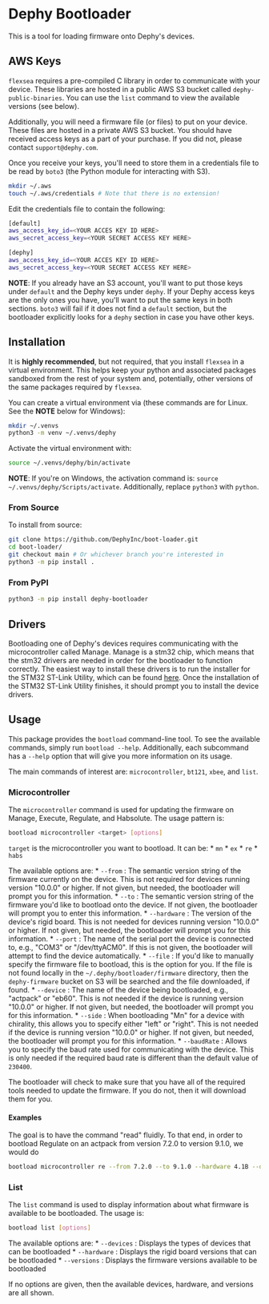 # Dephy Bootloader

This is a tool for loading firmware onto Dephy's devices.

## AWS Keys

`flexsea` requires a pre-compiled C library in order to communicate with your device.
These libraries are hosted in a public AWS S3 bucket called `dephy-public-binaries`. You
can use the `list` command to view the available versions (see below).

Additionally, you will need a firmware file (or files) to put on your device. These
files are hosted in a private AWS S3 bucket. You should have received access keys as
a part of your purchase. If you did not, please contact `support@dephy.com`.

Once you receive your keys, you'll need to store them in a credentials file to be read
by `boto3` (the Python module for interacting with S3).

```bash
mkdir ~/.aws
touch ~/.aws/credentials # Note that there is no extension!
```

Edit the credentials file to contain the following:

```bash
[default]
aws_access_key_id=<YOUR ACCES KEY ID HERE>
aws_secret_access_key=<YOUR SECRET ACCESS KEY HERE>

[dephy]
aws_access_key_id=<YOUR ACCES KEY ID HERE>
aws_secret_access_key=<YOUR SECRET ACCESS KEY HERE>
```

**NOTE**: If you already have an S3 account, you'll want to put those keys under `default`
and the Dephy keys under `dephy`. If your Dephy access keys are the only ones you have,
you'll want to put the same keys in both sections. `boto3` will fail if it does not
find a `default` section, but the bootloader explicitly looks for a `dephy` section in
case you have other keys.

## Installation

It is **highly recommended**, but not required, that you install `flexsea` in a virtual
environment. This helps keep your python and associated packages sandboxed from the
rest of your system and, potentially, other versions of the same packages required by
`flexsea`.

You can create a virtual environment via (these commands are for Linux. See the **NOTE**
below for Windows):

```bash
mkdir ~/.venvs
python3 -m venv ~/.venvs/dephy
```

Activate the virtual environment with:

```bash
source ~/.venvs/dephy/bin/activate
```

**NOTE**: If you're on Windows, the activation command is: `source ~/.venvs/dephy/Scripts/activate`.
Additionally, replace `python3` with `python`.


### From Source

To install from source:

```bash
git clone https://github.com/DephyInc/boot-loader.git
cd boot-loader/
git checkout main # Or whichever branch you're interested in
python3 -m pip install .
```


### From PyPI

```bash
python3 -m pip install dephy-bootloader
```

## Drivers

Bootloading one of Dephy's devices requires communicating with the microcontroller
called Manage. Manage is a stm32 chip, which means that the stm32 drivers are needed
in order for the bootloader to function correctly. The easiest way to install these
drivers is to run the installer for the STM32 ST-Link Utility, which can be found
[here](https://www.st.com/en/development-tools/stsw-link004.html#tools-software).
Once the installation of the STM32 ST-Link Utility finishes, it should prompt you to
install the device drivers. 


## Usage

This package provides the `bootload` command-line tool. To see the available commands,
simply run `bootload --help`. Additionally, each subcommand has a `--help` option
that will give you more information on its usage.

The main commands of interest are:  `microcontroller`, `bt121`, `xbee`, and `list`.

### Microcontroller

The `microcontroller` command is used for updating the firmware on Manage, Execute,
Regulate, and Habsolute. The usage pattern is:

```bash
bootload microcontroller <target> [options]
```

`target` is the microcontroller you want to bootload. It can be:
    * `mn`
    * `ex`
    * `re`
    * `habs`

The available options are:
    * `--from` : The semantic version string of the firmware currently on the device. This is not required for devices running version "10.0.0" or higher. If not given, but needed, the bootloader will prompt you for this information.
    * `--to` : The semantic version string of the firmware you'd like to bootload onto the device. If not given, the bootloader will prompt you to enter this information.
    * `--hardware` : The version of the device's rigid board. This is not needed for devices running version "10.0.0" or higher. If not given, but needed, the bootloader will prompt you for this information.
    * `--port` : The name of the serial port the device is connected to, e.g., "COM3" or "/dev/ttyACM0". If this is not given, the bootloader will attempt to find the device automatically.
    * `--file` : If you'd like to manually specify the firmware file to bootload, this is the option for you. If the file is not found locally in the `~/.dephy/bootloader/firmware` directory, then the `dephy-firmware` bucket on S3 will be searched and the file downloaded, if found.
    * `--device` : The name of the device being bootloaded, e.g., "actpack" or "eb60". This is not needed if the device is running version "10.0.0" or higher. If not given, but needed, the bootloader will prompt you for this information.
    * `--side` : When bootloading "Mn" for a device with chirality, this allows you to specify either "left" or "right". This is not needed if the device is running version "10.0.0" or higher. If not given, but needed, the bootloader will prompt you for this information.
    * `--baudRate` : Allows you to specify the baud rate used for communicating with the device. This is only needed if the required baud rate is different than the default value of `230400`.

The bootloader will check to make sure that you have all of the required tools needed to update the firmware. If you do not, then it will download them for you.

#### Examples
The goal is to have the command "read" fluidly. To that end, in order to bootload Regulate on an actpack from version 7.2.0 to version 9.1.0, we would do

```bash
bootload microcontroller re --from 7.2.0 --to 9.1.0 --hardware 4.1B --device actpack
```


### List

The `list` command is used to display information about what firmware is available to be bootloaded. The usage is:

```bash
bootload list [options]
```

The available options are:
    * `--devices` : Displays the types of devices that can be bootloaded
    * `--hardware` : Displays the rigid board versions that can be bootloaded
    * `--versions` : Displays the firmware versions available to be bootloaded

If no options are given, then the available devices, hardware, and versions are all shown.
